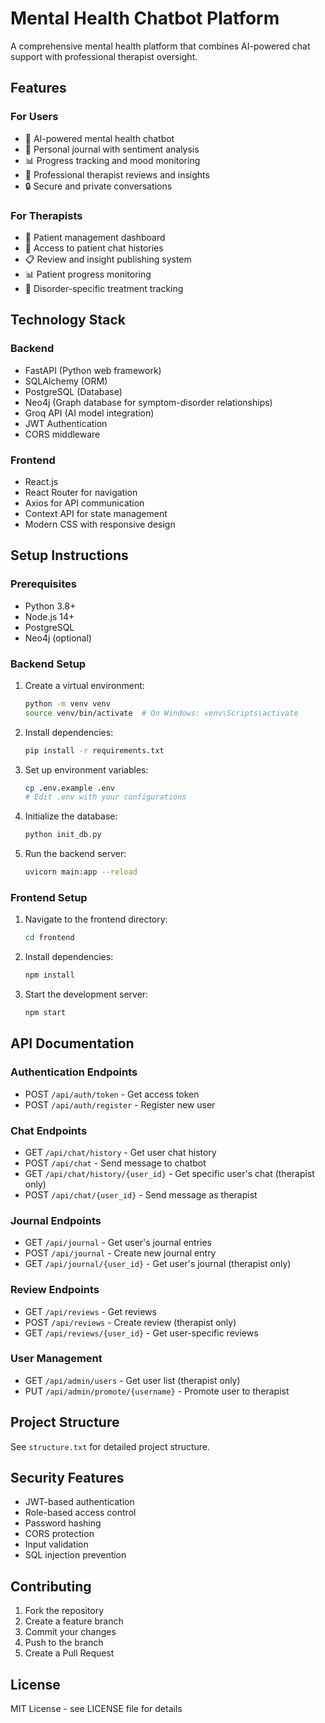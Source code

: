 # Mental Health Chatbot Platform

A comprehensive mental health platform that combines AI-powered chat support with professional therapist oversight.

## Features

### For Users
- 🤖 AI-powered mental health chatbot
- 📝 Personal journal with sentiment analysis
- 📊 Progress tracking and mood monitoring
- 👥 Professional therapist reviews and insights
- 🔒 Secure and private conversations

### For Therapists
- 👥 Patient management dashboard
- 💬 Access to patient chat histories
- 📋 Review and insight publishing system
- 📊 Patient progress monitoring
- 🏥 Disorder-specific treatment tracking

## Technology Stack

### Backend
- FastAPI (Python web framework)
- SQLAlchemy (ORM)
- PostgreSQL (Database)
- Neo4j (Graph database for symptom-disorder relationships)
- Groq API (AI model integration)
- JWT Authentication
- CORS middleware

### Frontend
- React.js
- React Router for navigation
- Axios for API communication
- Context API for state management
- Modern CSS with responsive design

## Setup Instructions

### Prerequisites
- Python 3.8+
- Node.js 14+
- PostgreSQL
- Neo4j (optional)

### Backend Setup
1. Create a virtual environment:
   ```bash
   python -m venv venv
   source venv/bin/activate  # On Windows: venv\Scripts\activate
   ```

2. Install dependencies:
   ```bash
   pip install -r requirements.txt
   ```

3. Set up environment variables:
   ```bash
   cp .env.example .env
   # Edit .env with your configurations
   ```

4. Initialize the database:
   ```bash
   python init_db.py
   ```

5. Run the backend server:
   ```bash
   uvicorn main:app --reload
   ```

### Frontend Setup
1. Navigate to the frontend directory:
   ```bash
   cd frontend
   ```

2. Install dependencies:
   ```bash
   npm install
   ```

3. Start the development server:
   ```bash
   npm start
   ```

## API Documentation

### Authentication Endpoints
- POST `/api/auth/token` - Get access token
- POST `/api/auth/register` - Register new user

### Chat Endpoints
- GET `/api/chat/history` - Get user chat history
- POST `/api/chat` - Send message to chatbot
- GET `/api/chat/history/{user_id}` - Get specific user's chat (therapist only)
- POST `/api/chat/{user_id}` - Send message as therapist

### Journal Endpoints
- GET `/api/journal` - Get user's journal entries
- POST `/api/journal` - Create new journal entry
- GET `/api/journal/{user_id}` - Get user's journal (therapist only)

### Review Endpoints
- GET `/api/reviews` - Get reviews
- POST `/api/reviews` - Create review (therapist only)
- GET `/api/reviews/{user_id}` - Get user-specific reviews

### User Management
- GET `/api/admin/users` - Get user list (therapist only)
- PUT `/api/admin/promote/{username}` - Promote user to therapist

## Project Structure
See `structure.txt` for detailed project structure.

## Security Features
- JWT-based authentication
- Role-based access control
- Password hashing
- CORS protection
- Input validation
- SQL injection prevention

## Contributing
1. Fork the repository
2. Create a feature branch
3. Commit your changes
4. Push to the branch
5. Create a Pull Request

## License
MIT License - see LICENSE file for details 